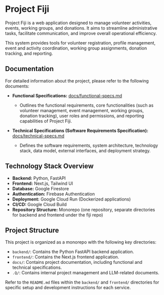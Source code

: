 # Project Fiji

Project Fiji is a web application designed to manage volunteer activities, events, working groups, and donations. It aims to streamline administrative tasks, facilitate communication, and improve overall operational efficiency.

This system provides tools for volunteer registration, profile management, event and activity coordination, working group assignments, donation tracking, and reporting.

## Documentation

For detailed information about the project, please refer to the following documents:

*   **Functional Specifications:** [docs/functional-specs.md](./docs/functional-specs.md)
    *   Outlines the functional requirements, core functionalities (such as volunteer management, event management, working groups, donation tracking), user roles and permissions, and reporting capabilities of Project Fiji.

*   **Technical Specifications (Software Requirements Specification):** [docs/technical-specs.md](./docs/technical-specs.md)
    *   Defines the software requirements, system architecture, technology stack, data model, external interfaces, and deployment strategy.

## Technology Stack Overview

*   **Backend:** Python, FastAPI
*   **Frontend:** Next.js, Tailwind UI
*   **Database:** Google Firestore
*   **Authentication:** Firebase Authentication
*   **Deployment:** Google Cloud Run (Dockerized applications)
*   **CI/CD:** Google Cloud Build
*   **Repository Structure:** Monorepo (one repository, separate directories for backend and frontend under the fiji repo)

## Project Structure

This project is organized as a monorepo with the following key directories:

*   `backend/`: Contains the Python FastAPI backend application.
*   `frontend/`: Contains the Next.js frontend application.
*   `docs/`: Contains project documentation, including functional and technical specifications.
*   `.Q/`: Contains internal project management and LLM-related documents.

Refer to the `README.md` files within the `backend/` and `frontend/` directories for specific setup and development instructions for each service.